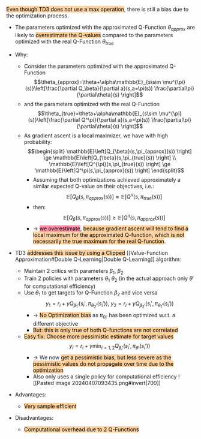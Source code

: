 <mark style="background: #FFB86CA6;">Even though TD3 does not use a max operation</mark>, there is still a bias due to the optimization process.
- The parameters optimized with the approximated Q-Function $\theta_{approx}$ are likely to <mark style="background: #FFB86CA6;">overestimate the Q-values</mark> compared to the parameters optimized with the real Q-Function $\theta_{true}$ 
- Why:
	- Consider the parameters optimized with the approximated Q-Function$$\theta_{approx}=\theta+\alpha\mathbb{E}_{s\sim \mu^{\pi}(s)}\left[\frac{\partial Q_\beta}{\partial a}(s,a=\pi(s)) \frac{\partial\pi}{\partial\theta}(s) \right]$$
	- and the parameters optimized with the real Q-Function$$\theta_{true}=\theta+\alpha\mathbb{E}_{s\sim \mu^{\pi}(s)}\left[\frac{\partial Q^\pi}{\partial a}(s,a=\pi(s)) \frac{\partial\pi}{\partial\theta}(s) \right]$$
	- As gradient ascent is a local maximizer, we have with high probability: $$\begin{split} \mathbb{E}\left[Q_{\beta}(s,\pi_{approx}(s)) \right] \ge \mathbb{E}\left[Q_{\beta}(s,\pi_{true}(s)) \right] \\ \mathbb{E}\left[Q^{\pi}(s,\pi_{true}(s)) \right] \ge \mathbb{E}\left[Q^\pi(s,\pi_{approx}(s)) \right] \end{split}$$
		- Assuming that both optimizations achieved approximately a similar expected Q-value on their objectives, i.e.:$$\mathbb{E}\left[Q_{\beta}(s,\pi_{approx}(s)) \right] \approx \mathbb{E}\left[Q^{\pi}(s,\pi_{true}(s)) \right]$$
		- then: $$\mathbb{E}\left[Q_{\beta}(s,\pi_{approx}(s)) \right] \ge \mathbb{E}\left[Q^{\pi}(s,\pi_{approx}(s)) \right]$$
		- -> <mark style="background: #FF5582A6;">we overestimate</mark>, <mark style="background: #FFB86CA6;">because gradient ascent will tend to find a local maximum for the approximated Q-function, which is not necessarily the true maximum for the real Q-function</mark>.

- TD3 <mark style="background: #FFB86CA6;">addresses this issue by using a Clipped</mark> [[Value-Function Approximation#Double Q-Learning|Double Q-Learning]] algorithm:
	- Maintain 2 critics with parameters $\beta_{1},\ \beta_{2}$
	- Train 2 policies with parameters $\theta_{1}\ \theta_{2}$ (in the actual approach only $\theta'$ for computational efficiency)
	- Use $\theta_{1}$ to get targets for Q-Function $\beta_{2}$ and vice versa$$y_{1}=r_{i} +\gamma Q_{\beta_{1}'}(s_{i}',\pi_{\theta_{2}'}(s_{i}')),\ y_{2}=r_{i} +\gamma Q_{\beta_{2}'}(s_{i}',\pi_{\theta_{1}'}(s_{i}'))$$
		- -> <mark style="background: #FFB86CA6;">No Optimization bias</mark> as $\pi_{\theta_{i}'}$ has been optimized w.r.t. a different objective
		- <mark style="background: #FFB86CA6;">But: this is only true of both Q-functions are not correlated</mark>
	- <mark style="background: #FFB86CA6;">Easy fix: Choose more pessimistic estimate for target values</mark> $$y_{i}=r_{i} +\gamma \min_{i=1,2} Q_{\beta_{i}'}(s_{i}',\pi_{\theta'}(s_{i}'))$$
		- -> We now <mark style="background: #FFB86CA6;">get a pessimistic bias, but less severe as the pessimistic values do not propagate over time due to the optimization</mark>
		- Also only uses a single policy for computational efficiency
![[Pasted image 20240407093435.png#invert|700]]
- Advantages:
	- <mark style="background: #FFB86CA6;">Very sample efficient</mark>
- Disadvantages:
	- <mark style="background: #FFB86CA6;">Computational overhead due to 2 Q-Functions</mark>